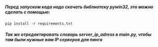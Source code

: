  ##### Перед запуском кода надо скачать библиотеку pywin32, это можно сделать с помощью: 
  `pip install -r requirements.txt`
##### Так же отредактировать словарь server_ip_adress в main.py, чтобы там были нужные вам IP серверов для пинга
